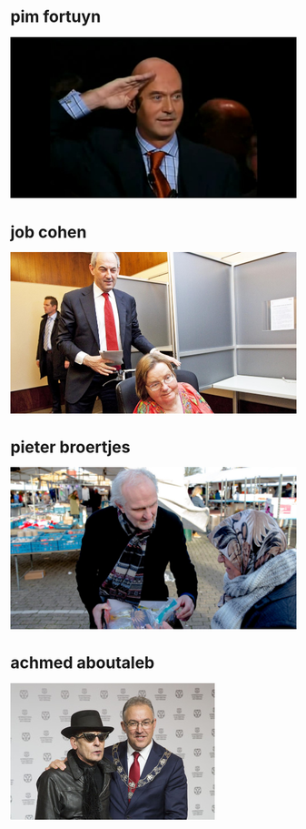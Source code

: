 # pim fortuyn
![](https://github.com/nondejus/leefbaar-nationaalsocialisme/blob/master/ein%20neues%20volk/Pim_Fortuyn_Speech_Leefba_C1D04D5B6F81D057C12579F6005B45C5.jpg)

# job cohen
![](https://github.com/nondejus/leefbaar-nationaalsocialisme/blob/master/ein%20neues%20volk/ANP-12848899-e1439027191543-1000x562.jpg)

# pieter broertjes
![](https://github.com/nondejus/leefbaar-nationaalsocialisme/blob/master/ein%20neues%20volk/1240%20(1).jpeg)

# achmed aboutaleb
![](https://github.com/nondejus/leefbaar-nationaalsocialisme/blob/master/ein%20neues%20volk/Ahmed%2BAboutaleb%2BbnbZhRVq_FEm.jpg)
